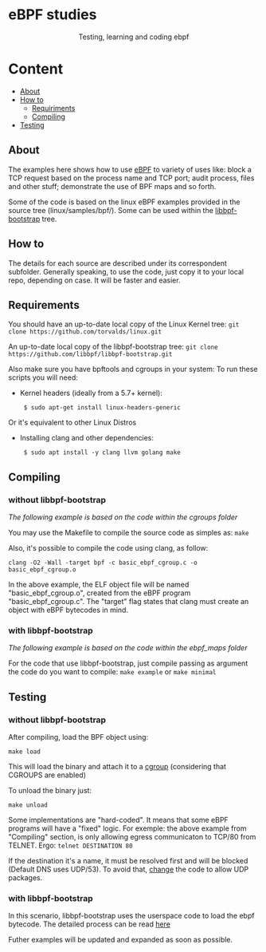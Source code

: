 # eBPF studies
<p align="center">Testing, learning and coding ebpf</p>

Content
=================
<!--ts-->
   * [About](#About)
   * [How to](#"how-to")
      * [Requiriments](#Requiriments)
      * [Compiling](#Compiling)
   * [Testing](#Testing)
<!--te-->

## About
The examples here shows how to use [eBPF](https://docs.cilium.io/en/v1.9/bpf/) to variety of uses like: block a TCP request based on the process name and TCP port; audit process, files and other stuff; demonstrate the use of BPF maps and so forth.

Some of the code is based on the linux eBPF examples provided in the source tree (linux/samples/bpf/).
Some can be used within the [libbpf-bootstrap](https://github.com/libbpf/libbpf-bootstrap/) tree.

## How to
The details for each source are described under its correspondent subfolder.
Generally speaking, to use the code, just copy it to your local repo, depending on case. It will be faster and easier.

## Requirements
You should have an up-to-date local copy of the Linux Kernel tree:
`git clone https://github.com/torvalds/linux.git`

An up-to-date local copy of the libbpf-bootstrap tree:
`git clone https://github.com/libbpf/libbpf-bootstrap.git`

Also make sure you have bpftools and cgroups in your system:
To run these scripts you will need:

 - Kernel headers (ideally from a 5.7+ kernel):

        $ sudo apt-get install linux-headers-generic
  
Or it's equivalent to other Linux Distros      

 - Installing clang and other dependencies:

        $ sudo apt install -y clang llvm golang make

## Compiling
### without libbpf-bootstrap 
*The following example is based on the code within the cgroups folder*

You may use the Makefile to compile the source code as simples as:
`make`

Also, it's possible to compile the code using clang, as follow:

`clang -O2 -Wall -target bpf -c basic_ebpf_cgroup.c -o basic_ebpf_cgroup.o`

In the above example, the ELF object file will be named "basic_ebpf_cgroup.o", created from the eBPF program "basic_ebpf_cgroup.c".
The "target" flag states that clang must create an object with eBPF bytecodes in mind.

### with libbpf-bootstrap 
*The following example is based on the code within the ebpf_maps folder*

For the code that use libbpf-bootstrap, just compile passing as argument the code do you want to compile:
`make example`
or
`make minimal`
  
## Testing
### without libbpf-bootstrap
After compiling, load the BPF object using:
  
  `make load`

This will load the binary and attach it to a [cgroup](https://www.redhat.com/sysadmin/cgroups-part-one) (considering that CGROUPS are enabled)

To unload the binary just:
  
  `make unload`

Some implementations are "hard-coded". It means that some eBPF programs will have a "fixed" logic. For exemple: the above example from "Compiling" section, is only allowing egress communicaton to TCP/80 from TELNET. Ergo:
  `telnet DESTINATION 80`

If the destination it's a name, it must be resolved first and will be blocked (Default DNS uses UDP/53). To avoid that, [change](https://github.com/pedrofausto/ebpf_studies/blob/41a077b0e0b838c6360a3d6ea9f3596f3af97400/basic_ebpf_cgroup.c#L69) the code to allow UDP packages.

### with libbpf-bootstrap
In this scenario, libbpf-bootstrap uses the userspace code to load the ebpf bytecode. The detailed process can be read [here](https://nakryiko.com/posts/libbpf-bootstrap/)

Futher examples will be updated and expanded as soon as possible.
